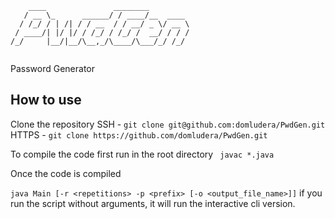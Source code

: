 ```
    ____               ________         
   / __ \_      ______/ / ____/__  ____ 
  / /_/ / | /| / / __  / / __/ _ \/ __ \
 / ____/| |/ |/ / /_/ / /_/ /  __/ / / /
/_/     |__/|__/\__,_/\____/\___/_/ /_/ 
                                        
```
Password Generator


## How to use

Clone the repository
SSH - ``` git clone git@github.com:domludera/PwdGen.git ```  
HTTPS - ``` git clone https://github.com/domludera/PwdGen.git ```  
 
To compile the code first run in the root directory
``` javac *.java```

Once the code is compiled

``` java Main [-r <repetitions> -p <prefix> [-o <output_file_name>]] ```
if you run the script without arguments, it will run the interactive cli version.
